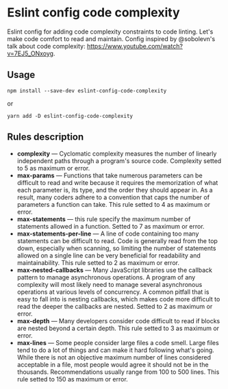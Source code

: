 # Eslint config code complexity

Eslint config for adding code complexity constraints to code linting. Let's make code comfort to read and maintain. Config inspired by @sobolevn's talk about code complexity: https://www.youtube.com/watch?v=7EJ5_ONxoyg.

## Usage

`npm install --save-dev eslint-config-code-complexity`

or

`yarn add -D eslint-config-code-complexity`

## Rules description

- **complexity** — Cyclomatic complexity measures the number of linearly independent paths through a program's source code. Complexity setted to 5 as maximum or error.
- **max-params** — Functions that take numerous parameters can be difficult to read and write because it requires the memorization of what each parameter is, its type, and the order they should appear in. As a result, many coders adhere to a convention that caps the number of parameters a function can take. This rule setted to 4 as maximum or error.
- **max-statements** — this rule specify the maximum number of statements allowed in a function. Setted to 7 as maximum or error.
- **max-statements-per-line** — A line of code containing too many statements can be difficult to read. Code is generally read from the top down, especially when scanning, so limiting the number of statements allowed on a single line can be very beneficial for readability and maintainability. This rule setted to 2 as maximum or error.
- **max-nested-callbacks** — Many JavaScript libraries use the callback pattern to manage asynchronous operations. A program of any complexity will most likely need to manage several asynchronous operations at various levels of concurrency. A common pitfall that is easy to fall into is nesting callbacks, which makes code more difficult to read the deeper the callbacks are nested. Setted to 2 as maximum or error.
- **max-depth** — Many developers consider code difficult to read if blocks are nested beyond a certain depth. This rule setted to 3 as maximum or error.
- **max-lines** — Some people consider large files a code smell. Large files tend to do a lot of things and can make it hard following what's going. While there is not an objective maximum number of lines considered acceptable in a file, most people would agree it should not be in the thousands. Recommendations usually range from 100 to 500 lines. This rule setted to 150 as maximum or error.

